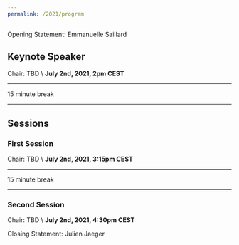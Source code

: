 ```yaml
---
permalink: /2021/program
---
```


Opening Statement: Emmanuelle Saillard

## Keynote Speaker
Chair: TBD \\
**July 2nd, 2021, 2pm CEST**

<!-- AUTHOR - TITLE
ABSTRACT-->

---

15 minute break

---

## Sessions

### First Session
Chair: TBD \\
**July 2nd, 2021, 3:15pm CEST**

<!--
AUTHOR - TITLE
ABSTRACT -->

<!--
AUTHOR - TITLE
ABSTRACT
-->

---

15 minute break

---

### Second Session
Chair: TBD \\
**July 2nd, 2021, 4:30pm CEST**

<!--
AUTHOR - TITLE
ABSTRACT -->

<!--
AUTHOR - TITLE
ABSTRACT
-->

Closing Statement: Julien Jaeger
